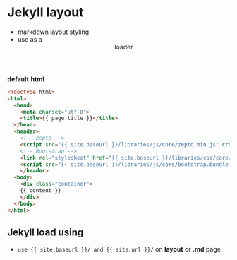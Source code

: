 # Jekyll layout
- markdown layout styling
- use as a <header> loader

**default.html**

```html
<!doctype html>
<html>
  <head>
    <meta charset="utf-8">
    <title>{{ page.title }}</title>
  </head>
  <header>
    <!-- zepto -->
    <script src="{{ site.baseurl }}/libraries/js/core/zepto.min.js" crossorigin="anonymous" referrerpolicy="no-referrer"></script> 
    <!-- Bootstrap -->
    <link rel="stylesheet" href="{{ site.baseurl }}/libraries/css/core/bootstrap.min.css">
    <script src="{{ site.baseurl }}/libraries/js/core/bootstrap.bundle.min.js"></script>
    </header>
  <body>
    <div class="container">
    {{ content }}
    </div>
  </body>
</html>
```

## Jekyll load using
- `use {{ site.baseurl }}/ and {{ site.url }}/` on **layout** or **.md** page